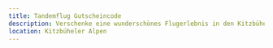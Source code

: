 ```yaml
---
title: Tandemflug Gutscheincode
description: Verschenke eine wunderschönes Flugerlebnis in den Kitzbüheler Alpen als Gutscheincode.
location: Kitzbüheler Alpen
---
```

